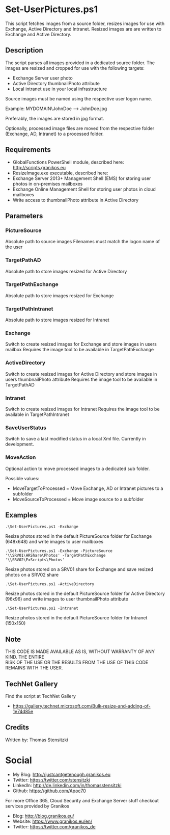 # Set-UserPictures.ps1
This script fetches images from a source folder, resizes images for use with Exchange, Active Directory and Intranet. Resized images are are written to Exchange and Active Directory.

## Description
The script parses all images provided in a dedicated source folder. The images are resized and cropped for use with the following targets:

* Exchange Server user photo
* Active Directory thumbnailPhoto attribute
* Local intranet use in your local infrastructure

Source images must be named using the respective user logon name. 

Example: MYDOMAIN\JohnDoe --> JohnDoe.jpg

Preferably, the images are stored in jpg format.

Optionally, processed image files are moved from the respective folder (Exchange, AD, Intranet) to a processed folder.

## Requirements

* GlobalFunctions PowerShell module, described here: http://scripts.granikos.eu 
* ResizeImage.exe executable, described here: 
* Exchange Server 2013+ Management Shell (EMS) for storing user photos in on-premises mailboxes
* Exchange Online Management Shell for storing user photos in cloud mailboxes 
* Write access to thumbnailPhoto attribute in Active Directory 

## Parameters 
### PictureSource
Absolute path to source images
Filenames must match the logon name of the user

### TargetPathAD
Absolute path to store images resized for Active Directory

### TargetPathExchange
Absolute path to store images resized for Exchange

### TargetPathIntranet
Absolute path to store images resized for Intranet

### Exchange
Switch to create resized images for Exchange and store images in users mailbox
Requires the image tool to be available in TargetPathExchange

### ActiveDirectory
Switch to create resized images for Active Directory and store images in users thumbnailPhoto attribute
Requires the image tool to be available in TargetPathAD

### Intranet
Switch to create resized images for Intranet
Requires the image tool to be available in TargetPathIntranet

### SaveUserStatus
Switch to save a last modified status in a local Xml file. Currently in development.

### MoveAction
Optional action to move processed images to a dedicated sub folder.

Possible values:

* MoveTargetToProcessed = Move Exchange, AD or Intranet pictures to a subfolder
* MoveSourceToProcessed = Move image source to a subfolder


## Examples
```
.\Set-UserPictures.ps1 -Exchange 
```
Resize photos stored in the default PictureSource folder for Exchange (648x648) and write images to user mailboxes

```
.\Set-UserPictures.ps1 -Exchange -PictureSource '\\SRV01\HRShare\Photos' -TargetPathExchange '\\SRV02\ExScripts\Photos'
```
Resize photos stored on a SRV01 share for Exchange and save resized photos on a SRV02 share

```
.\Set-UserPictures.ps1 -ActiveDirectory
```
Resize photos stored in the default PictureSource folder for Active Directory (96x96) and write images to user thumbnailPhoto attribute

```
.\Set-UserPictures.ps1 -Intranet
```
Resize photos stored in the default PictureSource folder for Intranet (150x150)

## Note
THIS CODE IS MADE AVAILABLE AS IS, WITHOUT WARRANTY OF ANY KIND. THE ENTIRE  
RISK OF THE USE OR THE RESULTS FROM THE USE OF THIS CODE REMAINS WITH THE USER.

## TechNet Gallery
Find the script at TechNet Gallery
* https://gallery.technet.microsoft.com/Bulk-resize-and-adding-of-1e74d85e


## Credits
Written by: Thomas Stensitzki

# Social

* My Blog: http://justcantgetenough.granikos.eu
* Twitter: https://twitter.com/stensitzki
* LinkedIn:	http://de.linkedin.com/in/thomasstensitzki
* Github: https://github.com/Apoc70

For more Office 365, Cloud Security and Exchange Server stuff checkout services provided by Granikos

* Blog: http://blog.granikos.eu/
* Website: https://www.granikos.eu/en/
* Twitter: https://twitter.com/granikos_de